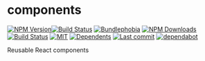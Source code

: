 # components

[![NPM Version](https://badgen.net/npm/v/@hospitalrun/components)](https://www.npmjs.com/package/@hospitalrun/components)[![Build Status](https://travis-ci.com/HospitalRun/components.svg?branch=master)](https://travis-ci.com/HospitalRun/components)
 [![Bundlephobia](https://badgen.net/bundlephobia/hospitalrun/components)](https://bundlephobia.com/result?p=@hospitalrun/components) [![NPM Downloads](https://badgen.net/npm/dt/@hospitalrun/components)](https://www.npmjs.com/package/@hospitalrun/components)
[![Build Status](https://dev.azure.com/HospitalRun/components/_apis/build/status/HospitalRun.components?branchName=master)](https://dev.azure.com/HospitalRun/components/_build/latest?definitionId=1&branchName=master) [![MIT](https://badgen.net/github/license/HospitalRun/components)](https://github.com/HospitalRun/components/blob/master/LICENSE)
[![Dependents](https://badgen.net/npm/dependents/@hospitalrun/components)](https://www.npmjs.com/package/@hospitalrun/components)
[![Last commit](https://badgen.net/github/last-commit/hospitalrun/components)](https://github.com/HospitalRun/components/commits/master) [![dependabot](https://badgen.net/dependabot/dependabot/dependabot-core/?icon=dependabot)](https://github.com/HospitalRun/components)

Reusable React components
